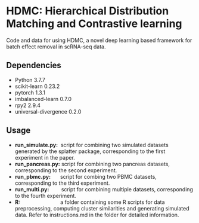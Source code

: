 # HDMC: Hierarchical Distribution Matching and Contrastive learning
Code and data for using HDMC, a novel deep learning based framework for batch effect removal in scRNA-seq data. 

## Dependencies
* Python 3.7.7
* scikit-learn 0.23.2
* pytorch 1.3.1
* imbalanced-learn 0.7.0
* rpy2 2.9.4
* universal-divergence 0.2.0

## Usage
* **run_simulate.py:**&nbsp; script for combining two simulated datasets generated by the splatter package, corresponding to the first experiment in the paper.
* **run_pancreas.py:** script for combining two pancreas datasets, corresponding to the second experiment.
* **run_pbmc.py:**&emsp; &nbsp;   script for combing two PBMC datasets, corresponding to the third experiment.
* **run_multi.py:**&emsp; &ensp;&nbsp;   script for combining multiple datasets, corresponding to the fourth experiment.
* **R:** &emsp;&emsp;&emsp; &emsp; &emsp;&emsp; &nbsp;     a folder containing some R scripts for data preprocessing, computing cluster similarities and generating simulated data. Refer to instructions.md                    in the folder for detailed information.
